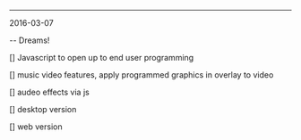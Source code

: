 

-------------------------------------------------------
2016-03-07

-- Dreams!

[] Javascript to open up to end user programming

[] music video features, apply programmed graphics in overlay to video

[] audeo effects via js

[] desktop version

[] web version

